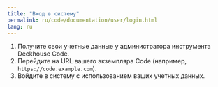 ```yaml
---
title: "Вход в систему"
permalink: ru/code/documentation/user/login.html 
lang: ru
---
```


1. Получите свои учетные данные у администратора инструмента Deckhouse Code.
1. Перейдите на URL вашего экземпляра Code (например, `https://code.example.com`).
1. Войдите в систему с использованием ваших учетных данных.

